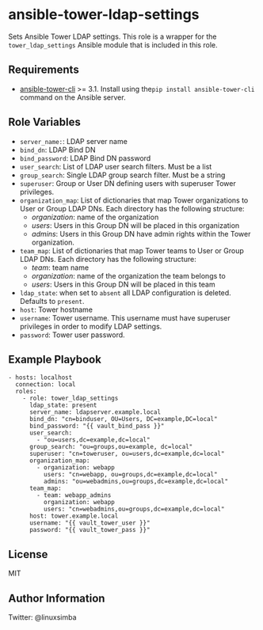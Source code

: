 ansible-tower-ldap-settings
=========
Sets Ansible Tower LDAP settings. This role is a wrapper for the ``tower_ldap_settings`` Ansible module that is included in this role.

Requirements
------------

* [ansible-tower-cli](https://github.com/ansible/tower-cli) >= 3.1. Install using the``pip install ansible-tower-cli`` command on the Ansible server.

Role Variables
--------------

* ``server_name:``: LDAP server name
* ``bind_dn``: LDAP Bind DN
* ``bind_password``: LDAP Bind DN password
* ``user_search``: List of LDAP user search filters. Must be a list
* ``group_search``: Single LDAP group search filter.  Must be a string
* ``superuser``: Group or User DN defining users with superuser Tower privileges.
* ``organization_map``: List of dictionaries that map Tower organizations to User or Group LDAP DNs. Each directory has the following structure:
    - _organization_: name of the organization
    -  _users_: Users in this Group DN will be placed in this organization
    - _admins_: Users in this Group DN have admin rights within the Tower organization.
* ``team_map``: List of dictionaries that map Tower teams  to User or Group LDAP DNs. Each directory has the following structure:
   - _team_: team name
   - _organization_: name of the organization the  team belongs to
   -  _users_: Users in this Group DN will be placed in this team
* ``ldap_state``: when set to ``absent`` all LDAP configuration is deleted. Defaults to ``present``.
* ``host``: Tower hostname
* ``username``: Tower username. This username must have superuser privileges in order to modify LDAP settings.
* ``password``: Tower user password.

Example Playbook
----------------

```
- hosts: localhost
  connection: local
  roles:
    - role: tower_ldap_settings
      ldap_state: present
      server_name: ldapserver.example.local
      bind_dn: "cn=binduser, OU=Users, DC=example,DC=local"
      bind_password: "{{ vault_bind_pass }}"
      user_search:
        - "ou=users,dc=example,dc=local"
      group_search: "ou=groups,ou=example, dc=local"
      superuser: "cn=toweruser, ou=users,dc=example,dc=local"
      organization_map:
        - organization: webapp
          users: "cn=webapp, ou=groups,dc=example,dc=local"
          admins: "ou=webadmins,ou=groups,dc=example,dc=local"
      team_map:
        - team: webapp_admins
          organization: webapp
          users: "cn=webadmins,ou=groups,dc=example,dc=local"
      host: tower.example.local
      username: "{{ vault_tower_user }}"
      password: "{{ vault_tower_pass }}"
```


License
-------

MIT

Author Information
------------------

Twitter: @linuxsimba
